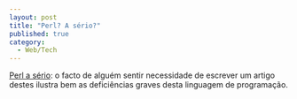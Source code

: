 ```yaml
---
layout: post
title: "Perl? A sério?"
published: true
category:
  - Web/Tech
---
```


[Perl a sério]: o facto de alguém sentir necessidade de escrever um
artigo destes ilustra bem as deficiências graves desta linguagem de
programação.

  [Perl a sério]: http://www.netalive.org/tinkering/serious-perl/
